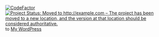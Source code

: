 [![CodeFactor](https://www.codefactor.io/repository/github/ericzhang456/ericzhang456.github.io/badge)](https://www.codefactor.io/repository/github/ericzhang456/ericzhang456.github.io) [![Project Status: Moved to http://example.com – The project has been moved to a new location, and the version at that location should be considered authoritative.](https://www.repostatus.org/badges/latest/moved.svg)](https://www.repostatus.org/#moved) to [My WordPress](https://ericafterericplus.wordpress.com/)
